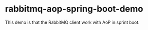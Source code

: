# rabbitmq-aop-spring-boot-demo
This demo is that the RabbitMQ client work with AoP in sprint boot.
